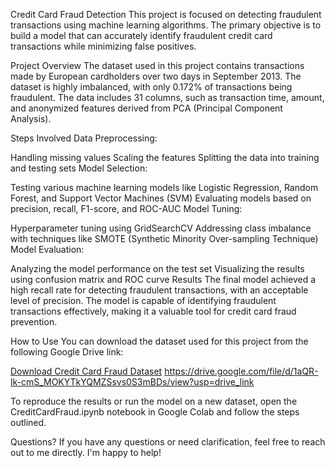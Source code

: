 ﻿Credit Card Fraud Detection
This project is focused on detecting fraudulent transactions using machine learning algorithms. The primary objective is to build a model that can accurately identify fraudulent credit card transactions while minimizing false positives.

Project Overview
The dataset used in this project contains transactions made by European cardholders over two days in September 2013. The dataset is highly imbalanced, with only 0.172% of transactions being fraudulent. The data includes 31 columns, such as transaction time, amount, and anonymized features derived from PCA (Principal Component Analysis).

Steps Involved
Data Preprocessing:

Handling missing values
Scaling the features
Splitting the data into training and testing sets
Model Selection:

Testing various machine learning models like Logistic Regression, Random Forest, and Support Vector Machines (SVM)
Evaluating models based on precision, recall, F1-score, and ROC-AUC
Model Tuning:

Hyperparameter tuning using GridSearchCV
Addressing class imbalance with techniques like SMOTE (Synthetic Minority Over-sampling Technique)
Model Evaluation:

Analyzing the model performance on the test set
Visualizing the results using confusion matrix and ROC curve
Results
The final model achieved a high recall rate for detecting fraudulent transactions, with an acceptable level of precision. The model is capable of identifying fraudulent transactions effectively, making it a valuable tool for credit card fraud prevention.

How to Use
You can download the dataset used for this project from the following Google Drive link:

[Download Credit Card Fraud Dataset](hhttps://drive.google.com/file/d/1aQR-lk-cmS_MOKYTkYQMZSsvs0S3mBDs/view?usp=drive_link)
https://drive.google.com/file/d/1aQR-lk-cmS_MOKYTkYQMZSsvs0S3mBDs/view?usp=drive_link


To reproduce the results or run the model on a new dataset, open the CreditCardFraud.ipynb notebook in Google Colab and follow the steps outlined.

Questions?
If you have any questions or need clarification, feel free to reach out to me directly. I'm happy to help!

